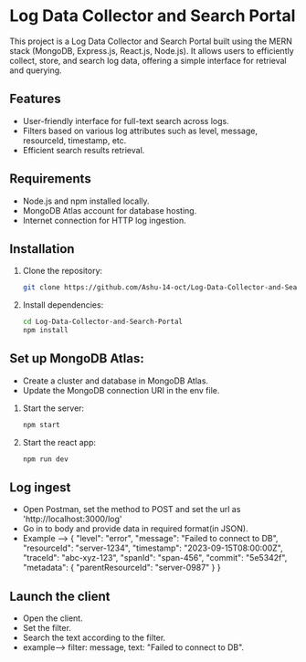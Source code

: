 # Log Data Collector and Search Portal

This project is a Log Data Collector and Search Portal built using the MERN stack (MongoDB, Express.js, React.js, Node.js). It allows users to efficiently collect, store, and search log data, offering a simple interface for retrieval and querying.

## Features

  - User-friendly interface for full-text search across logs.
  - Filters based on various log attributes such as level, message, resourceId, timestamp, etc.
  - Efficient search results retrieval.

## Requirements

- Node.js and npm installed locally.
- MongoDB Atlas account for database hosting.
- Internet connection for HTTP log ingestion.

## Installation

1. Clone the repository:
   ```bash
   git clone https://github.com/Ashu-14-oct/Log-Data-Collector-and-Search-Portal.git

2. Install dependencies:
   ```bash
   cd Log-Data-Collector-and-Search-Portal
   npm install
   
## Set up MongoDB Atlas:

- Create a cluster and database in MongoDB Atlas.
- Update the MongoDB connection URI in the env file.

1. Start the server:
   ```bash
   npm start

2. Start the react app:
   ```bash
   npm run dev

## Log ingest
   
   - Open Postman, set the method to POST and set the url as 'http://localhost:3000/log'
   - Go in to body and provide data in required format(in JSON).
   - Example --> {
      "level": "error",
      "message": "Failed to connect to DB",
      "resourceId": "server-1234",
      "timestamp": "2023-09-15T08:00:00Z",
      "traceId": "abc-xyz-123",
      "spanId": "span-456",
      "commit": "5e5342f",
      "metadata": {
          "parentResourceId": "server-0987"
        }
    }

## Launch the client
  - Open the client.
  - Set the filter.
  - Search the text according to the filter.
  - example--> filter: message, text: "Failed to connect to DB".


    
